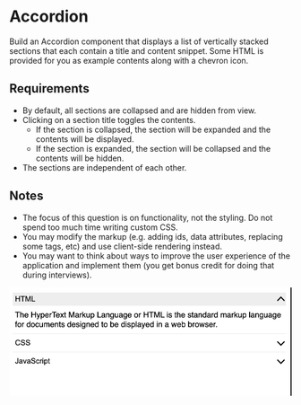 # Accordion

Build an Accordion component that displays a list of vertically stacked sections that each contain a title and content snippet. Some HTML is provided for you as example contents along with a chevron icon.

## Requirements

- By default, all sections are collapsed and are hidden from view.
- Clicking on a section title toggles the contents.
  - If the section is collapsed, the section will be expanded and the contents will be displayed.
  - If the section is expanded, the section will be collapsed and the contents will be hidden.
- The sections are independent of each other.

## Notes

- The focus of this question is on functionality, not the styling. Do not spend too much time writing custom CSS.
- You may modify the markup (e.g. adding ids, data attributes, replacing some tags, etc) and use client-side rendering instead.
- You may want to think about ways to improve the user experience of the application and implement them (you get bonus credit for doing that during interviews).

![accordion result](../../assets/images/accordion-result.png)
